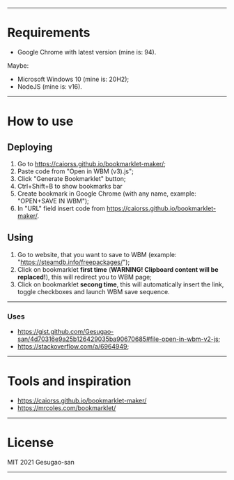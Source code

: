 
---

# Requirements

- Google Chrome with latest version (mine is: 94).

Maybe:

- Microsoft Windows 10 (mine is: 20H2);
- NodeJS (mine is: v16).

---

# How to use

## Deploying

1. Go to https://caiorss.github.io/bookmarklet-maker/;
2. Paste code from "Open in WBM (v3).js";
3. Click "Generate Bookmarklet" button;
5. Ctrl+Shift+B to show bookmarks bar
4. Create bookmark in Google Chrome (with any name, example: "OPEN+SAVE IN WBM");
6. In "URL" field insert code from https://caiorss.github.io/bookmarklet-maker/.

## Using

1. Go to website, that you want to save to WBM (example: "https://steamdb.info/freepackages/");
2. Click on bookmarklet **first time** (**WARNING! Clipboard content will be replaced!**), this will redirect you to WBM page;
3. Click on bookmarklet **secong time**, this will automatically insert the link, toggle checkboxes and launch WBM save sequence.

---

### Uses

 * https://gist.github.com/Gesugao-san/4d70316e9a25b126429035ba90670685#file-open-in-wbm-v2-js;
 * https://stackoverflow.com/a/6964949;

---

# Tools and inspiration

 * https://caiorss.github.io/bookmarklet-maker/
 * https://mrcoles.com/bookmarklet/

---

# License

MIT 2021 Gesugao-san

---

